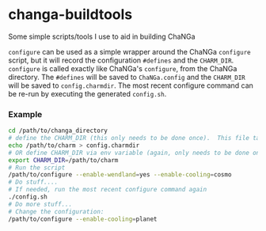 # changa-buildtools
Some simple scripts/tools I use to aid in building ChaNGa

`configure` can be used as a simple wrapper around the ChaNGa `configure` script, but it will record the configuration `#defines` and the `CHARM_DIR`.  `configure` is called exactly like ChaNGa's `configure`, from the ChaNGa directory.  The `#defines` will be saved to `ChaNGa.config` and the `CHARM_DIR` will be saved to `config.charmdir`.  The most recent configure command can be re-run by executing the generated `config.sh`.

### Example
```bash
cd /path/to/changa_directory
# define the CHARM_DIR (this only needs to be done once).  This file takes precedence
echo /path/to/charm > config.charmdir
# OR define CHARM_DIR via env variable (again, only needs to be done once)
export CHARM_DIR=/path/to/charm
# Run the script
/path/to/configure --enable-wendland=yes --enable-cooling=cosmo
# Do stuff....
# If needed, run the most recent configure command again
./config.sh
# Do more stuff...
# Change the configuration:
/path/to/configure --enable-cooling=planet
```
